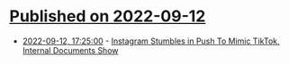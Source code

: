 # [Published on 2022-09-12](index.md)

* [2022-09-12, 17:25:00](https://tech.slashdot.org/story/22/09/12/1718200/instagram-stumbles-in-push-to-mimic-tiktok-internal-documents-show?utm_source=rss1.0mainlinkanon&utm_medium=feed) - [Instagram Stumbles in Push To Mimic TikTok, Internal Documents Show](https://tech.slashdot.org/story/22/09/12/1718200/instagram-stumbles-in-push-to-mimic-tiktok-internal-documents-show?utm_source=rss1.0mainlinkanon&utm_medium=feed)
